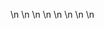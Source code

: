 

















































\n
\n
\n
\n
\n
\n
\n
\n



























































































































































































































































































































